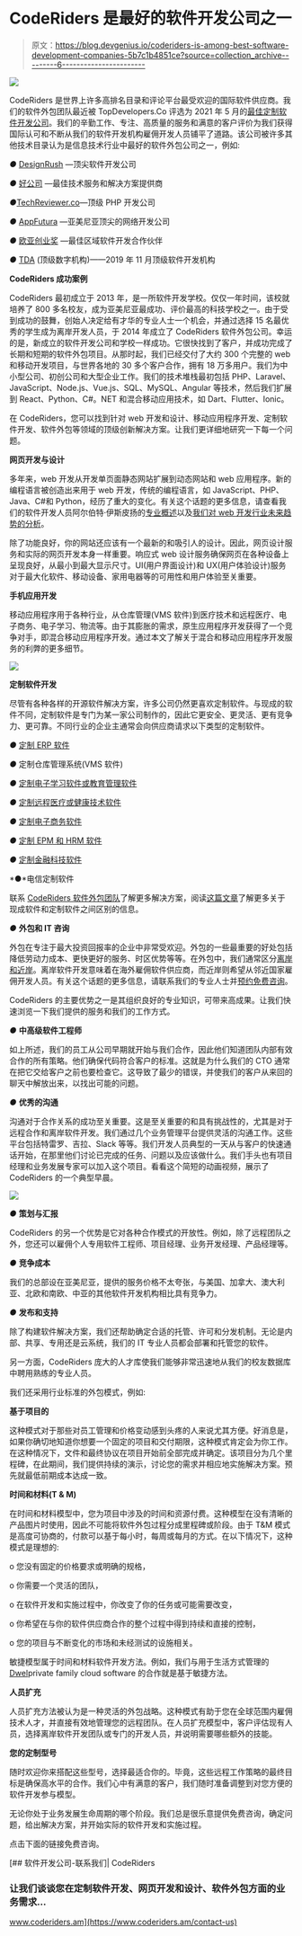 # CodeRiders 是最好的软件开发公司之一

> 原文：<https://blog.devgenius.io/coderiders-is-among-best-software-development-companies-5b7c1b4851ce?source=collection_archive---------6----------------------->

![](img/d7012e67f6d2bf68ce0d8ab0e1d32201.png)

CodeRiders 是世界上许多高排名目录和评论平台最受欢迎的国际软件供应商。我们的软件外包团队最近被 TopDevelopers.Co 评选为 2021 年 5 月的[最佳定制软件开发公司](https://www.topdevelopers.co/press-releases/leading-software-development-companies-may-2021)。我们的辛勤工作、专注、高质量的服务和满意的客户评价为我们获得国际认可和不断从我们的软件开发机构雇佣开发人员铺平了道路。该公司被许多其他技术目录认为是信息技术行业中最好的软件外包公司之一，例如:

*●* [DesignRush](https://www.designrush.com/press/top-software-development-companies) —顶尖软件开发公司

*●* [好公司](https://coderiders.am/blog/coderiders-selected-as-one-of-the-best-tech-service-and-solution-providers-by-goodfirms) —最佳技术服务和解决方案提供商

*●*[TechReviewer.co](https://coderiders.am/blog/coderiders-is-among-top-php-development-companies-in-2021)—顶级 PHP 开发公司

*●* [AppFutura](https://www.appfutura.com/web-developers/armenia) —亚美尼亚顶尖的网络开发公司

*●* [欧亚创业奖](https://coderiders.am/blog/coderiders-is-awarded-as-best-software-development-partner-by-easa) —最佳区域软件开发合作伙伴

*●* [TDA](https://www.miscw.com/coderiders-top-software-development-agency-in-november-2019-by-tda-22950.html) (顶级数字机构)——2019 年 11 月顶级软件开发机构

**CodeRiders 成功案例**

CodeRiders 最初成立于 2013 年，是一所软件开发学校。仅仅一年时间，该校就培养了 800 多名校友，成为亚美尼亚最成功、评价最高的科技学校之一。由于受到成功的鼓舞，创始人决定给有才华的专业人士一个机会，并通过选择 15 名最优秀的学生成为离岸开发人员，于 2014 年成立了 CodeRiders 软件外包公司。幸运的是，新成立的软件开发公司和学校一样成功。它很快找到了客户，并成功完成了长期和短期的软件外包项目。从那时起，我们已经交付了大约 300 个完整的 web 和移动开发项目，与世界各地的 30 多个客户合作，拥有 18 万多用户。我们为中小型公司、初创公司和大型企业工作。我们的技术堆栈最初包括 PHP、Laravel、JavaScript、Node.js、Vue.js、SQL、MySQL、Angular 等技术，然后我们扩展到 React、Python、C#。NET 和混合移动应用技术，如 Dart、Flutter、Ionic。

在 CodeRiders，您可以找到针对 web 开发和设计、移动应用程序开发、定制软件开发、软件外包等领域的顶级创新解决方案。让我们更详细地研究一下每一个问题。

**网页开发与设计**

多年来，web 开发从开发单页面静态网站扩展到动态网站和 web 应用程序。新的编程语言被创造出来用于 web 开发，传统的编程语言，如 JavaScript、PHP、Java、C#和 Python，经历了重大的变化。有关这个话题的更多信息，请查看我们的软件开发人员阿尔伯特·伊斯皮扬的[专业概述](https://www.coderiders.am/blog/albert-ispiryan-of-coderiders-clarifies-the-importance-of-php-in-web-applications)以及[我们对 web 开发行业未来趋势的分析](https://www.coderiders.am/blog/top-3-programming-languages-that-will-define-coding-in-2019)。

除了功能良好，你的网站还应该有一个最新的和吸引人的设计。因此，网页设计服务和实际的网页开发本身一样重要。响应式 web 设计服务确保网页在各种设备上呈现良好，从最小到最大显示尺寸。UI(用户界面设计)和 UX(用户体验设计)服务对于最大化软件、移动设备、家用电器等的可用性和用户体验至关重要。

**手机应用开发**

移动应用程序用于各种行业，从仓库管理(VMS 软件)到医疗技术和远程医疗、电子商务、电子学习、物流等。由于其膨胀的需求，原生应用程序开发获得了一个竞争对手，即混合移动应用程序开发。通过本文了解关于混合和移动应用程序开发服务的利弊的更多细节。

![](img/b60d433b9e966b0a036565a1ccbfe3dc.png)

**定制软件开发**

尽管有各种各样的开源软件解决方案，许多公司仍然更喜欢定制软件。与现成的软件不同，定制软件是专门为某一家公司制作的，因此它更安全、更灵活、更有竞争力、更可靠。不同行业的企业主通常会向供应商请求以下类型的定制软件。

*●* [定制 ERP 软件](https://www.coderiders.am/blog/is-erp-software-implementation-a-justified-investment)

*●* 定制仓库管理系统(VMS 软件)

*●* [定制电子学习软件或教育管理软件](https://www.coderiders.am/blog/the-importance-of-edtech-during-covid-19)

*●* [定制远程医疗或健康技术软件](https://www.coderiders.am/blog/telemedicine-vs-covid-19-healthcare-software-past-present-future)

*●* [定制电子商务软件](https://www.coderiders.am/blog/e-commerce-and-retail-solutions-are-stepping-up-during-covid-19-pandemic)

*●* [定制 EPM 和 HRM 软件](https://www.coderiders.am/blog/top-3-powerful-software-solutions-to-manage-your-remote-team)

*●* [定制金融科技软件](https://www.coderiders.am/blog/innovative-software-solutions-in-fintech-during-covid-19)

*●*电信定制软件

联系 [CodeRiders 软件外包团队](https://www.coderiders.am/contact-us)了解更多解决方案，阅读[这篇文章](https://snip.ly/va42py)了解更多关于现成软件和定制软件之间区别的信息。

*●* **外包和 IT 咨询**

外包在专注于最大投资回报率的企业中非常受欢迎。外包的一些最重要的好处包括降低劳动力成本、更快更好的服务、时区优势等等。在外包中，我们通常区分[离岸和近岸](https://www.coderiders.am/blog/5-crucial-things-to-know-before-working-with-software-vendors)。离岸软件开发意味着在海外雇佣软件供应商，而近岸则希望从邻近国家雇佣开发人员。有关这个话题的更多信息，请联系我们的专业人士并[预约免费咨询](https://www.coderiders.am/contact-us)。

CodeRiders 的主要优势之一是其组织良好的专业知识，可带来高成果。让我们快速浏览一下我们提供的服务和我们的工作方式。

*●* **中高级软件工程师**

如上所述，我们的员工从公司早期就开始与我们合作，因此他们知道团队内部有效合作的所有策略。他们确保代码符合客户的标准。这就是为什么我们的 CTO 通常在把它交给客户之前也要检查它。这导致了最少的错误，并使我们的客户从来回的聊天中解放出来，以找出可能的问题。

*●* **优秀的沟通**

沟通对于合作关系的成功至关重要。这是至关重要的和具有挑战性的，尤其是对于远程合作和离岸软件开发。我们通过几个业务管理平台提供灵活的沟通工作。这些平台包括特雷罗、吉拉、Slack 等等。我们开发人员典型的一天从与客户的快速通话开始，在那里他们讨论已完成的任务、问题以及应该做什么。我们手头也有项目经理和业务发展专家可以加入这个项目。看看这个简短的动画视频，展示了 CodeRiders 的一个典型早晨。

![](img/19660c9f6b1ed5fb32cf9f3b115c2956.png)

*●* **策划与汇报**

CodeRiders 的另一个优势是它对各种合作模式的开放性。例如，除了远程团队之外，您还可以雇佣个人专用软件工程师、项目经理、业务开发经理、产品经理等。

*●* **竞争成本**

我们的总部设在亚美尼亚，提供的服务价格不太夸张，与美国、加拿大、澳大利亚、北欧和南欧、中亚的其他软件开发机构相比具有竞争力。

*●* **发布和支持**

除了构建软件解决方案，我们还帮助确定合适的托管、许可和分发机制。无论是内部、共享、专用还是云系统，我们的 IT 专业人员都会部署和托管您的软件。

另一方面，CodeRiders 庞大的人才库使我们能够非常迅速地从我们的校友数据库中聘用熟练的专业人员。

我们还采用行业标准的外包模式，例如:

**基于项目的**

这种模式对于那些对员工管理和价格变动感到头疼的人来说尤其方便。好消息是，如果你确切地知道你想要一个固定的项目和交付期限，这种模式肯定会为你工作。在这种情况下，文件和最终协议在项目开始前全部完成并确定。该项目分为几个里程碑，在此期间，我们提供持续的演示，讨论您的需求并相应地实施解决方案。预先就最低前期成本达成一致。

**时间和材料(T & M)**

在时间和材料模型中，您为项目中涉及的时间和资源付费。这种模型在没有清晰的产品图片时使用，因此不可能将软件外包过程分成里程碑或阶段。由于 T&M 模式是高度可协商的，付款可以基于每小时，每周或每月的方式。在以下情况下，这种模式是理想的:

o 您没有固定的价格要求或明确的规格，

o 你需要一个灵活的团队，

o 在软件开发和实施过程中，你改变了你的任务或可能需要改变，

o 你希望在与你的软件供应商合作的整个过程中得到持续和直接的控制，

o 您的项目与不断变化的市场和未经测试的设施相关。

敏捷模型属于时间和材料软件开发方法。例如，我们与用于生活方式管理的[Dwel](https://www.coderiders.am/portfolio#dwel)private family cloud software 的合作就是基于敏捷方法。

**人员扩充**

人员扩充方法被认为是一种灵活的外包战略。这种模式有助于您在全球范围内雇佣技术人才，并直接有效地管理您的远程团队。在人员扩充模型中，客户评估现有人员，选择离岸软件开发团队或专门的开发人员，并说明需要哪些额外的技能。

**您的定制型号**

随时欢迎你来搭配这些型号，选择最适合你的。毕竟，这些远程工作策略的最终目标是确保高水平的合作。我们心中有满意的客户，我们随时准备调整到对您方便的软件开发参与模型。

无论你处于业务发展生命周期的哪个阶段。我们总是很乐意提供免费咨询，确定问题，给出解决方案，并开始实际的软件开发和实施过程。

点击下面的链接免费咨询。

[](https://www.coderiders.am/contact-us) [## 软件开发公司-联系我们| CodeRiders

### 让我们谈谈您在定制软件开发、网页开发和设计、软件外包方面的业务需求…

www.coderiders.am](https://www.coderiders.am/contact-us)
